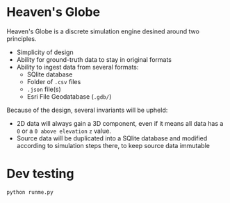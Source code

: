 
# Heaven's Globe

Heaven's Globe is a discrete simulation engine desined around two principles.

 - Simplicity of design
 - Ability for ground-truth data to stay in original formats
 - Ability to ingest data from several formats:
    - SQlite database
    - Folder of `.csv` files
    - `.json` file(s)
    - Esri File Geodatabase (`.gdb/`)

Because of the design, several invariants will be upheld:

 - 2D data will always gain a 3D component, even if it means all data has a `0` or a `0 above elevation` `z` value.
 - Source data will be duplicated into a SQlite database and modified according to simulation steps there, to keep source data immutable


# Dev testing

```bash
python runme.py

```





